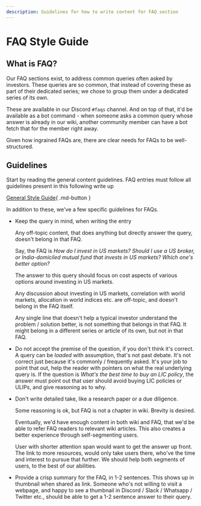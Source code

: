 ```yaml
---
description: Guidelines for how to write content for FAQ section
---
```


# FAQ Style Guide

## What is FAQ?

Our FAQ sections exist, to address common queries often asked by investors. These queries are so common, that instead of covering these as part of their dedicated series; we chose to group them under a dedicated series of its own.

These are available in our Discord `#faqs` channel. And on top of that, it'd be available as a bot command - when someone asks a common query whose answer is already in our wiki, another community member can have a bot fetch that for the member right away.

Given how ingrained FAQs are, there are clear needs for FAQs to be well-structured.

## Guidelines

Start by reading the general content guidelines. FAQ entries must follow all guidelines present in this following write up

[General Style Guide](general-style-guide.md){ .md-button }

In addition to these, we've a few specific guidelines for FAQs.

-   Keep the query in mind, when writing the entry

    Any off-topic content, that does anything but directly answer the query, doesn't belong in that FAQ.

    Say, the FAQ is *How do I invest in US markets? Should I use a US broker, or India-domiciled mutual fund that invests in US markets? Which one's better option?*

    The answer to this query should focus on cost aspects of various options around investing in US markets.

    Any discussion about investing in US markets, correlation with world markets, allocation in world indices etc. are off-topic, and doesn't belong in the FAQ itself.

    Any single line that doesn't help a typical investor understand the problem / solution better, is not something that belongs in that FAQ. It might belong in a different series or article of its own, but not in that FAQ.

-   Do not accept the premise of the question, if you don't think it's correct. A query can be *loaded* with assumption, that's not past debate. It's not correct just because it's commonly / frequently asked. It's your job to point that out, help the reader with pointers on what the real underlying query is. If the question is *What's the best time to buy an LIC policy*, the answer must point out that user should avoid buying LIC policies or ULIPs, and give reasoning as to why.

-   Don't write detailed take, like a research paper or a due diligence.

    Some reasoning is ok, but FAQ is not a chapter in wiki. Brevity is desired.

    Eventually, we'd have enough content in both wiki and FAQ, that we'd be able to refer FAQ readers to relevant wiki articles. This also creates a better experience through self-segmenting users.

    User with shorter attention span would want to get the answer up front. The link to more resources, would only take users there, who've the time and interest to pursue that further. We should help both segments of users, to the best of our abilities.

-   Provide a crisp summary for the FAQ, in 1-2 sentences. This shows up in thumbnail when shared as link. Someone who's not willing to visit a webpage, and happy to see a thumbnail in Discord / Slack / Whatsapp / Twitter etc., should be able to get a 1-2 sentence answer to their query.
